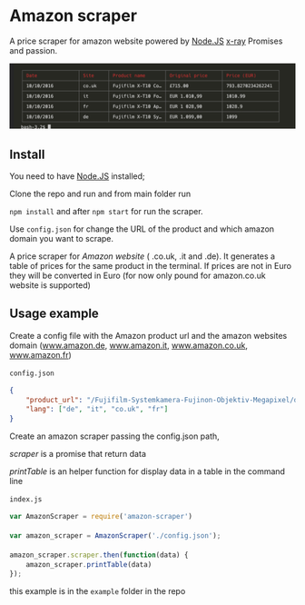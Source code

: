 # Amazon scraper

A price scraper for amazon website powered by [Node.JS](https://nodejs.org/en/) [x-ray](https://github.com/lapwinglabs/x-ray) Promises and passion.

![amazon-scraper-table](amazon-scraper.png)

## Install

You need to have [Node.JS](https://nodejs.org/en/) installed;

Clone the repo and run and from main folder run

`npm install` and after `npm start` for run the scraper.

Use `config.json` for change the URL of the product and which amazon domain you want to scrape.

A price scraper for *Amazon website* ( .co.uk, .it and .de). It generates a table of prices for the same product in the terminal. If prices are not in Euro they will be converted in Euro (for now only pound for amazon.co.uk website is supported)

## Usage example

Create a config file with the Amazon product url and the amazon websites domain (www.amazon.de, www.amazon.it, www.amazon.co.uk, www.amazon.fr)

`config.json`
```json
{
    "product_url": "/Fujifilm-Systemkamera-Fujinon-Objektiv-Megapixel/dp/B00XW693XE/ref=sr_1_3?ie=UTF8&qid=1476031611&sr=8-3&keywords=fuji+xt10",
    "lang": ["de", "it", "co.uk", "fr"]
}
```

Create an amazon scraper passing the config.json path,

*scraper* is a promise that return data

*printTable* is an helper function for display data in a table in the command line

`index.js`
```javascript
var AmazonScraper = require('amazon-scraper')

var amazon_scraper = AmazonScraper('./config.json');

amazon_scraper.scraper.then(function(data) {
    amazon_scraper.printTable(data)
});

```

this example is in the `example` folder in the repo